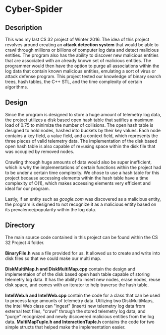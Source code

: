 # Cyber-Spider
## Description
This was my last CS 32 project of Winter 2016. The idea of this project revolves around creating an <b>attack detection system</b>
that would be able to crawl through millions or billions of computer log data and detect malicious entities. The program
also has the ability to discover new malicious entities that are associated with an already known set of 
malicious entities. The programmer would then have the option to purge
all associations within the log data that contain known malicious entities, emulating a sort of virus or 
attack defense program. This project tested our knowledge of binary search trees, hash tables, the C++ STL, and the time complexity of certain algorithms.

## Design
Since the program is designed to store a huge amount of telemetry log data, the project utilizes a disk based open hash table that satifies a maximum load of 0.75 to minimize the number of collisions. The open hash table is designed to hold nodes, hashed into buckets by their key values. Each node contains a key field, a value field, and a context field, which represents the three pieces of valid telemetry data. The implementation of the disk based open hash table is also capable of re=using space within the disk file that was occupied by removed nodes.
<br><br>
Crawling through huge amounts of data would also be super inefficient, which is why the implementations of certain functions within the project had to be under a certain time complexity. We chose to use a hash table for this project because accessing elements within the hash table have a time complexity of O(1), which makes accessing elements very efficient and ideal for our program.
<br><br>
Lastly, if an entity such as <i>google.com</i> was discovered as a malicious entity, the program is designed to not recognize it as a malicious entity based on its prevalence/popularity within the log data.

## Directory
The main source code contained in this project can be found within the CS 32 Project 4 folder.
<br><br>
<b>BinaryFile.h</b> was a file provided for us. It allowed us to create and write into disk files so that we could make our multi map.
<br><br>
<b>DiskMultiMap.h and DiskMultiMap.cpp</b> contain the design and implementaion of of the disk based open hash table capable of storing telemetry log data. It has the ability to insert new nodes, erase nodes, reuse disk space, and comes with an iterator to help traverse the hash table.
<br><br>
<b>IntelWeb.h and IntelWeb.cpp</b> contain the code for a class that can be used to process large amounts of telemetry data. Utilizing two DiskMultiMaps, the Intel Web class can "ingest" (insert) new telemetry log data from external text files, "crawl" through the stored telemetry log data, and "purge" recognized and newly discovered malicious entities from the log data.
<b>MultiMapTuple.h and InteractionTuple.h</b> contains the code for two simple structs that helped make the implementation easier.
